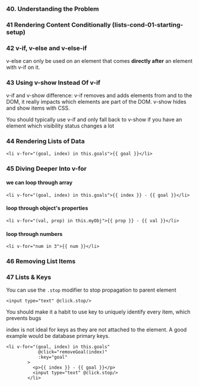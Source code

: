 ### 40. Understanding the Problem

### 41 Rendering Content Conditionally (lists-cond-01-starting-setup)

### 42 v-if, v-else and v-else-if

v-else can only be used on an element that comes **directly after** an element with v-if on it.

### 43 Using v-show Instead Of v-if

v-if and v-show difference: v-if removes and adds elements from and to the DOM, it really impacts which elements are part of the DOM. v-show hides and show items with CSS.

You should typically use v-if and only fall back to v-show if you have an element which visibility status changes a lot

### 44 Rendering Lists of Data

```
<li v-for="(goal, index) in this.goals">{{ goal }}</li>
```

### 45 Diving Deeper Into v-for

#### we can loop through array

```
<li v-for="(goal, index) in this.goals">{{ index }} - {{ goal }}</li>
```

#### loop through object's properties

```
<li v-for="(val, prop) in this.myObj">{{ prop }} - {{ val }}</li>
```

#### loop through numbers

```
<li v-for="num in 3">{{ num }}</li>
```

### 46 Removing List Items

### 47 Lists & Keys

You can use the `.stop` modifier to stop propagation to parent element

```
<input type="text" @click.stop/>
```

You should make it a habit to use key to uniquely identify every item, which prevents bugs

index is not ideal for keys as they are not attached to the element. A good example would be database primary keys.

```
<li v-for="(goal, index) in this.goals"
            @click="removeGoal(index)"
            :key="goal"
        >
          <p>{{ index }} - {{ goal }}</p>
          <input type="text" @click.stop/>
        </li>
```

